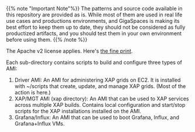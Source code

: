 {{% note "Important Note"%}}
The patterns and source code available in this repository are provided as is. While most of them are used in real life use cases and productions environments, and GigaSpaces is making its best effort to keep them up to date, they should not be considered as fully productized artifacts, and you should test them in your own environment before using them.
{{% /note %}}

The Apache v2 license applies. Here's [the fine print](../license.txt).

 Each sub-directory contains scripts to build and configure three types of AMI:
  
  1. Driver AMI: An AMI for administering XAP grids on EC2. It is installed with ~/scripts that create, update, and manage XAP grids. (Most of the action is here.)
  1. XAP/MGT AMI (xap directory): An AMI that can be used to XAP services across multiple XAP builds. Contains local configuration and start/stop scripts for the XAP installations installed on the AMI.
  1. Grafana/Influx: An AMI that can be used to boot Grafana, Influx, and Grafana+Influx VMs. 